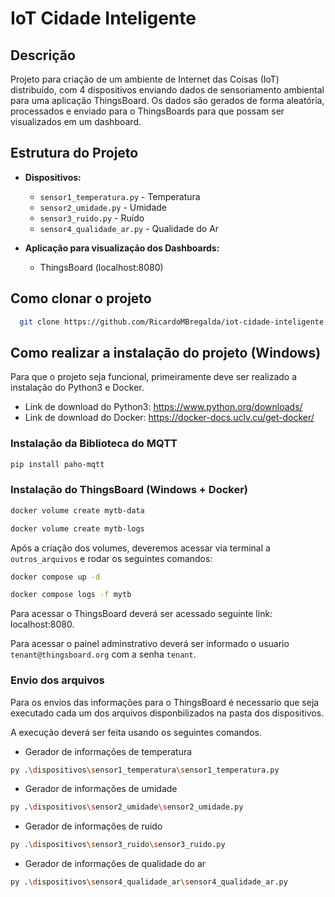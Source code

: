 # IoT Cidade Inteligente

## Descrição
Projeto para criação de um ambiente de Internet das Coisas (IoT) distribuído, com 4 dispositivos enviando dados de sensoriamento ambiental para uma aplicação ThingsBoard. Os dados são gerados de forma aleatória, processados e enviado para o ThingsBoards para que possam ser visualizados em um dashboard.

## Estrutura do Projeto
- **Dispositivos:**
  - `sensor1_temperatura.py` - Temperatura
  - `sensor2_umidade.py` - Umidade
  - `sensor3_ruido.py` - Ruído
  - `sensor4_qualidade_ar.py` - Qualidade do Ar

- **Aplicação para visualização dos Dashboards:**
  - ThingsBoard (localhost:8080)

## Como clonar o projeto
```bash
  git clone https://github.com/RicardoMBregalda/iot-cidade-inteligente.git
```
## Como realizar a instalação do projeto (Windows)
Para que o projeto seja funcional, primeiramente deve ser realizado a instalação do Python3 e Docker.
- Link de download do Python3: https://www.python.org/downloads/
- Link de download do Docker: https://docker-docs.uclv.cu/get-docker/

### Instalação da Biblioteca do MQTT
```bash
pip install paho-mqtt
```

### Instalação do ThingsBoard (Windows + Docker)

```bash
docker volume create mytb-data
```
```bash
docker volume create mytb-logs
```
Após a criação dos volumes, deveremos acessar via terminal a `outros_arquivos` e rodar os seguintes comandos:

```bash
docker compose up -d
```
```bash
docker compose logs -f mytb
```
Para acessar o ThingsBoard deverá ser acessado seguinte link: localhost:8080.  

Para acessar o painel adminstrativo deverá ser informado o usuario `tenant@thingsboard.org` com a senha `tenant`.

### Envio dos arquivos
Para os envios das informações para o ThingsBoard é necessario que seja executado cada um dos arquivos disponbilizados na pasta dos dispositivos.

A execução deverá ser feita usando os seguintes comandos.
- Gerador de informações de temperatura
```bash
py .\dispositivos\sensor1_temperatura\sensor1_temperatura.py  
```
- Gerador de informações de umidade
```bash
py .\dispositivos\sensor2_umidade\sensor2_umidade.py
```
- Gerador de informações de ruido
```bash
py .\dispositivos\sensor3_ruido\sensor3_ruido.py
```
- Gerador de informações de qualidade do ar
```bash
py .\dispositivos\sensor4_qualidade_ar\sensor4_qualidade_ar.py
```





